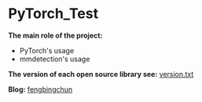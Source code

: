 # PyTorch_Test
**The main role of the project:**
- PyTorch's usage
- mmdetection's usage

**The version of each open source library see:** [version.txt](https://github.com/fengbingchun/PyTorch_Test/blob/master/src/version.txt)

**Blog:** [fengbingchun](https://blog.csdn.net/fengbingchun/category_8599648.html)
